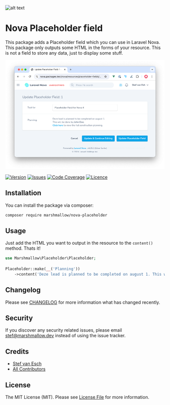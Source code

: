 ![alt text](https://marshmallow.dev/cdn/media/logo-red-237x46.png "marshmallow.")

# Nova Placeholder field

This package adds a Placeholder field which you can use in Laravel Nova. This package only outputs some HTML in the forms of your resource. This is not a field to store any data, just to display some stuff.

<img src="/resources/img/nova-placeholder-field.png">

[![Version](https://img.shields.io/packagist/v/marshmallow/nova-placeholder)](https://github.com/marshmallow-packages/nova-placeholder)
[![Issues](https://img.shields.io/github/issues/marshmallow-packages/nova-placeholder)](https://github.com/marshmallow-packages/nova-placeholder)
[![Code Coverage](https://img.shields.io/badge/coverage-100%25-success)](https://github.com/marshmallow-packages/nova-placeholder)
[![Licence](https://img.shields.io/github/license/marshmallow-packages/nova-placeholder)](https://github.com/marshmallow-packages/nova-placeholder)

## Installation

You can install the package via composer:

```bash
composer require marshmallow/nova-placeholder
```

## Usage

Just add the HTML you want to output in the resource to the `content()` method. Thats it!

```php
use Marshmallow\Placeholder\Placeholder;

Placeholder::make(__('Planning'))
    ->content('Deze lead is planned to be completed on august 1. This will be done by <strong>John Doe</strong>.<br/><a href="">Click here</a> to view the full construction planning.'),
```

## Changelog

Please see [CHANGELOG](CHANGELOG.md) for more information what has changed recently.

## Security

If you discover any security related issues, please email stef@marshmallow.dev instead of using the issue tracker.

## Credits

-   [Stef van Esch](https://github.com/stefvanesch)
-   [All Contributors](../../contributors)

## License

The MIT License (MIT). Please see [License File](LICENSE.md) for more information.
